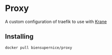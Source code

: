 # Proxy

A custom configuration of traefik to use with [Krane](https://krane.sh)

## Installing 

```
docker pull biensupernice/proxy
```
